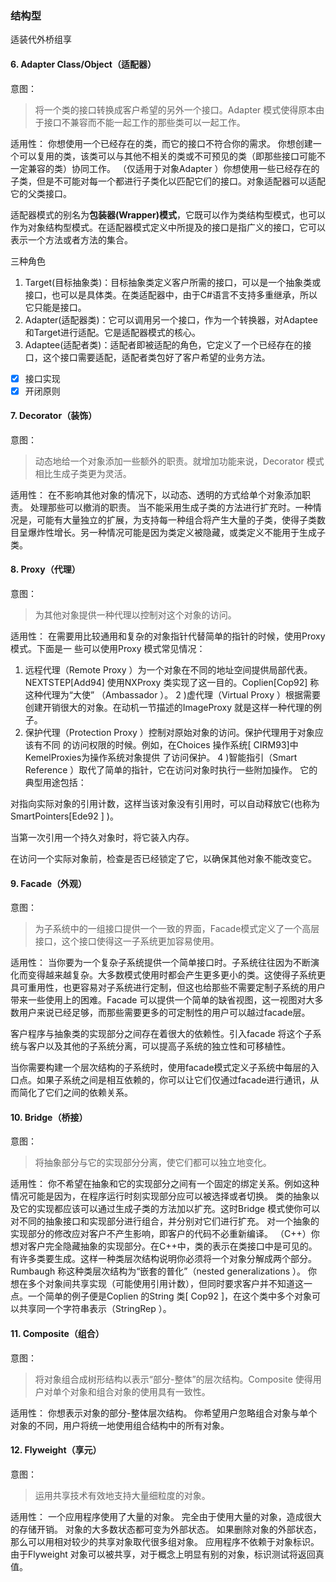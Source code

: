### 结构型

适装代外桥组享

#### 6. Adapter Class/Object（适配器）

意图：
> 将一个类的接口转换成客户希望的另外一个接口。Adapter 模式使得原本由于接口不兼容而不能一起工作的那些类可以一起工作。 

适用性：
你想使用一个已经存在的类，而它的接口不符合你的需求。
你想创建一个可以复用的类，该类可以与其他不相关的类或不可预见的类（即那些接口可能不一定兼容的类）协同工作。
（仅适用于对象Adapter ）你想使用一些已经存在的子类，但是不可能对每一个都进行子类化以匹配它们的接口。对象适配器可以适配它的父类接口。

适配器模式的别名为**包装器(Wrapper)模式**，它既可以作为类结构型模式，也可以作为对象结构型模式。在适配器模式定义中所提及的接口是指广义的接口，它可以表示一个方法或者方法的集合。

三种角色
1. Target(目标抽象类)：目标抽象类定义客户所需的接口，可以是一个抽象类或接口，也可以是具体类。在类适配器中，由于C#语言不支持多重继承，所以它只能是接口。
2. Adapter(适配器类)：它可以调用另一个接口，作为一个转换器，对Adaptee和Target进行适配。它是适配器模式的核心。
3. Adaptee(适配者类)：适配者即被适配的角色，它定义了一个已经存在的接口，这个接口需要适配，适配者类包好了客户希望的业务方法。

- [x] 接口实现
- [x] 开闭原则

#### 7. Decorator（装饰）

意图： 
> 动态地给一个对象添加一些额外的职责。就增加功能来说，Decorator 模式相比生成子类更为灵活。 

适用性：
在不影响其他对象的情况下，以动态、透明的方式给单个对象添加职责。
处理那些可以撤消的职责。
当不能采用生成子类的方法进行扩充时。一种情况是，可能有大量独立的扩展，为支持每一种组合将产生大量的子类，使得子类数目呈爆炸性增长。另一种情况可能是因为类定义被隐藏，或类定义不能用于生成子类。

#### 8. Proxy（代理）

意图：
> 为其他对象提供一种代理以控制对这个对象的访问。

适用性：
在需要用比较通用和复杂的对象指针代替简单的指针的时候，使用Proxy模式。下面是一 些可以使用Proxy 模式常见情况： 
1) 远程代理（Remote Proxy ）为一个对象在不同的地址空间提供局部代表。 NEXTSTEP[Add94] 使用NXProxy 类实现了这一目的。Coplien[Cop92] 称这种代理为“大使” （Ambassador ）。 
2 )虚代理（Virtual Proxy ）根据需要创建开销很大的对象。在动机一节描述的ImageProxy 就是这样一种代理的例子。 
3) 保护代理（Protection Proxy ）控制对原始对象的访问。保护代理用于对象应该有不同 的访问权限的时候。例如，在Choices 操作系统[ CIRM93]中KemelProxies为操作系统对象提供 了访问保护。 
4 )智能指引（Smart Reference ）取代了简单的指针，它在访问对象时执行一些附加操作。 它的典型用途包括：

对指向实际对象的引用计数，这样当该对象没有引用时，可以自动释放它(也称为SmartPointers[Ede92 ] )。

当第一次引用一个持久对象时，将它装入内存。

在访问一个实际对象前，检查是否已经锁定了它，以确保其他对象不能改变它。

#### 9. Facade（外观）

意图：
> 为子系统中的一组接口提供一个一致的界面，Facade模式定义了一个高层接口，这个接口使得这一子系统更加容易使用。

适用性：
当你要为一个复杂子系统提供一个简单接口时。子系统往往因为不断演化而变得越来越复杂。大多数模式使用时都会产生更多更小的类。这使得子系统更具可重用性，也更容易对子系统进行定制，但这也给那些不需要定制子系统的用户带来一些使用上的困难。Facade 可以提供一个简单的缺省视图，这一视图对大多数用户来说已经足够，而那些需要更多的可定制性的用户可以越过facade层。

客户程序与抽象类的实现部分之间存在着很大的依赖性。引入facade 将这个子系统与客户以及其他的子系统分离，可以提高子系统的独立性和可移植性。

当你需要构建一个层次结构的子系统时，使用facade模式定义子系统中每层的入口点。如果子系统之间是相互依赖的，你可以让它们仅通过facade进行通讯，从而简化了它们之间的依赖关系。


#### 10. Bridge（桥接）

意图：
> 将抽象部分与它的实现部分分离，使它们都可以独立地变化。

适用性：
你不希望在抽象和它的实现部分之间有一个固定的绑定关系。例如这种情况可能是因为，在程序运行时刻实现部分应可以被选择或者切换。
类的抽象以及它的实现都应该可以通过生成子类的方法加以扩充。这时Bridge 模式使你可以对不同的抽象接口和实现部分进行组合，并分别对它们进行扩充。
对一个抽象的实现部分的修改应对客户不产生影响，即客户的代码不必重新编译。
（C++）你想对客户完全隐藏抽象的实现部分。在C++中，类的表示在类接口中是可见的。
有许多类要生成。这样一种类层次结构说明你必须将一个对象分解成两个部分。Rumbaugh 称这种类层次结构为“嵌套的普化”（nested generalizations ）。
你想在多个对象间共享实现（可能使用引用计数），但同时要求客户并不知道这一点。一个简单的例子便是Coplien 的String 类[ Cop92 ]，在这个类中多个对象可以共享同一个字符串表示（StringRep ）。

#### 11. Composite（组合）

意图：
> 将对象组合成树形结构以表示“部分-整体”的层次结构。Composite 使得用户对单个对象和组合对象的使用具有一致性。 

适用性：
你想表示对象的部分-整体层次结构。
你希望用户忽略组合对象与单个对象的不同，用户将统一地使用组合结构中的所有对象。

#### 12. Flyweight（享元）

意图：
> 运用共享技术有效地支持大量细粒度的对象。

适用性：
一个应用程序使用了大量的对象。
完全由于使用大量的对象，造成很大的存储开销。
对象的大多数状态都可变为外部状态。
如果删除对象的外部状态，那么可以用相对较少的共享对象取代很多组对象。
应用程序不依赖于对象标识。由于Flyweight 对象可以被共享，对于概念上明显有别的对象，标识测试将返回真值。
